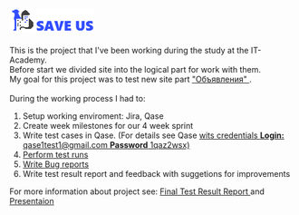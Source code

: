 <html>
<body>
<h2> <a href="https://saveus.by/"> <img src="Images/logonewwhite.png" alt="Save US"> </a></h2>
    This is the project that I've been working during the study at the IT-Academy. <br>
    Before start we divided site into the logical part for work with them.<br>
    My goal for this project was to test new site part <a href="https://saveus.by/knowledge-base"> "Объявления" </a>.<br>
    <br> 
    During the working process I had to: 
<ol>
    <li> Setup working enviroment: Jira, Qase </li>
    <li> Create week milestones for our 4 week sprint </li>
    <li> Write test cases in Qase. (For details see Qase <a href="https://app.qase.io"> wits credentials <b>Login:</b> qase1test1@gmail.com     <b>Password</b> 1qaz2wsx) </li>
    <li> Perform test runs </li>
    <li> Write  <a href="https://docs.google.com/spreadsheets/d/1u1ZPyC1xUM_61AtO2Bjrr4Gmhfn3Xq2Q/edit#gid=1360196638"> Bug reports </a> </li>
    <li> Write test result report and feedback with suggetions for improvements </li>
</ol>
For more information about project see: <a href="https://docs.google.com/document/d/1YdpfGgaedHNA9jOt4mfe355GSTDSyttA/edit?usp=sharing&ouid=111789381708068648588&rtpof=true&sd=true"> Final Test Result Report </a> and <a href="https://docs.google.com/presentation/d/1aXNBEQ8NjgNoi_Q6_0yeKTIN7LLCc97T/edit#slide=id.p1"> Presentaion </a>
</body>
</html>

